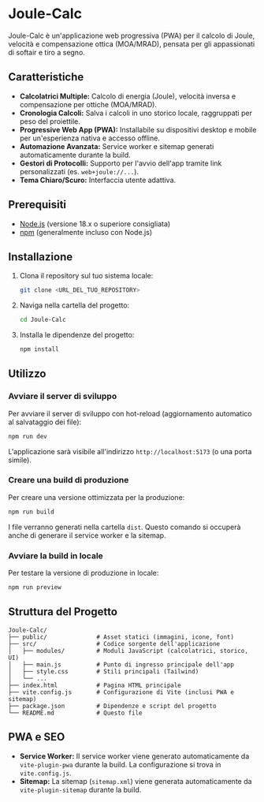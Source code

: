 # Joule-Calc

Joule-Calc è un'applicazione web progressiva (PWA) per il calcolo di Joule, velocità e compensazione ottica (MOA/MRAD), pensata per gli appassionati di softair e tiro a segno.

## Caratteristiche

- **Calcolatrici Multiple:** Calcolo di energia (Joule), velocità inversa e compensazione per ottiche (MOA/MRAD).
- **Cronologia Calcoli:** Salva i calcoli in uno storico locale, raggruppati per peso del proiettile.
- **Progressive Web App (PWA):** Installabile su dispositivi desktop e mobile per un'esperienza nativa e accesso offline.
- **Automazione Avanzata:** Service worker e sitemap generati automaticamente durante la build.
- **Gestori di Protocolli:** Supporto per l'avvio dell'app tramite link personalizzati (es. `web+joule://...`).
- **Tema Chiaro/Scuro:** Interfaccia utente adattiva.

## Prerequisiti

- [Node.js](https://nodejs.org/) (versione 18.x o superiore consigliata)
- [npm](https://www.npmjs.com/) (generalmente incluso con Node.js)

## Installazione

1.  Clona il repository sul tuo sistema locale:
    ```bash
    git clone <URL_DEL_TUO_REPOSITORY>
    ```
2.  Naviga nella cartella del progetto:
    ```bash
    cd Joule-Calc
    ```
3.  Installa le dipendenze del progetto:
    ```bash
    npm install
    ```

## Utilizzo

### Avviare il server di sviluppo

Per avviare il server di sviluppo con hot-reload (aggiornamento automatico al salvataggio dei file):
```bash
npm run dev
```
L'applicazione sarà visibile all'indirizzo `http://localhost:5173` (o una porta simile).

### Creare una build di produzione

Per creare una versione ottimizzata per la produzione:
```bash
npm run build
```
I file verranno generati nella cartella `dist`. Questo comando si occuperà anche di generare il service worker e la sitemap.

### Avviare la build in locale

Per testare la versione di produzione in locale:
```bash
npm run preview
```

## Struttura del Progetto

```
Joule-Calc/
├── public/              # Asset statici (immagini, icone, font)
├── src/                 # Codice sorgente dell'applicazione
│   ├── modules/         # Moduli JavaScript (calcolatrici, storico, UI)
│   ├── main.js          # Punto di ingresso principale dell'app
│   ├── style.css        # Stili principali (Tailwind)
│   └── ...
├── index.html           # Pagina HTML principale
├── vite.config.js       # Configurazione di Vite (inclusi PWA e sitemap)
├── package.json         # Dipendenze e script del progetto
└── README.md            # Questo file
```

## PWA e SEO

- **Service Worker:** Il service worker viene generato automaticamente da `vite-plugin-pwa` durante la build. La configurazione si trova in `vite.config.js`.
- **Sitemap:** La sitemap (`sitemap.xml`) viene generata automaticamente da `vite-plugin-sitemap` durante la build.
